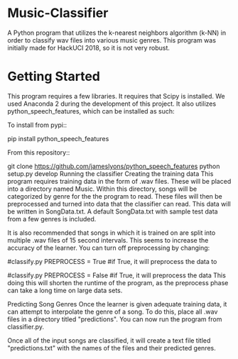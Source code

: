 # Music-Classifier

A Python program that utilizes the k-nearest neighbors algorithm (k-NN) in order to classify wav files into various music genres. This program was initially made for HackUCI 2018, so it is not very robust.

# Getting Started
This program requires a few libraries. It requires that Scipy is installed. We used Anaconda 2 during the development of this project. It also utilizes python_speech_features, which can be installed as such:

To install from pypi::

  pip install python_speech_features

From this repository::

git clone https://github.com/jameslyons/python_speech_features
python setup.py develop
Running the classifier
Creating the training data
This program requires training data in the form of .wav files. These will be placed into a directory named Music. Within this directory, songs will be categorized by genre for the the program to read. These files will then be preprocessed and turned into data that the classifier can read. This data will be written in SongData.txt. A default SongData.txt with sample test data from a few genres is included.

It is also recommended that songs in which it is trained on are split into multiple .wav files of 15 second intervals. This seems to increase the accuracy of the learner. You can turn off preprocessing by changing:

#classify.py
PREPROCESS = True #if True, it will preprocess the data
to

#classify.py
PREPROCESS = False #if True, it will preprocess the data
This doing this will shorten the runtime of the program, as the preprocess phase can take a long time on large data sets.

Predicting Song Genres
Once the learner is given adequate training data, it can attempt to interpolate the genre of a song. To do this, place all .wav files in a directory titled "predictions". You can now run the program from classifier.py.

Once all of the input songs are classified, it will create a text file titled "predictions.txt" with the names of the files and their predicted genres.

